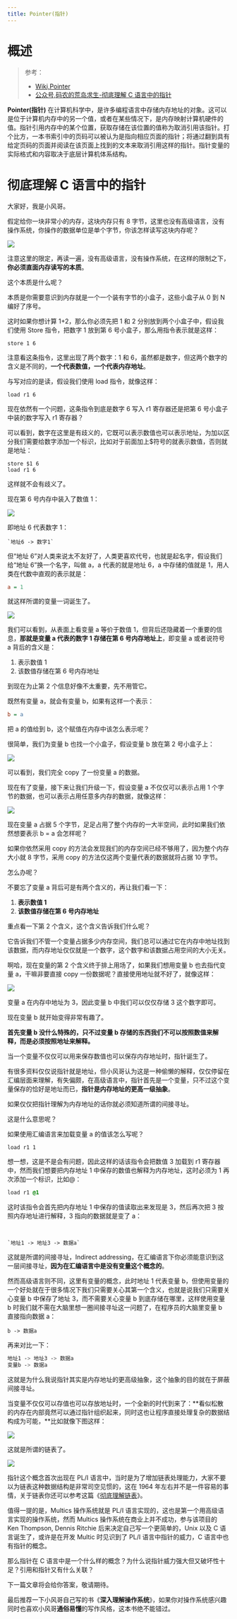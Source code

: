 ```yaml
---
title: Pointer(指针)
---
```


# 概述

> 参考：
> - [Wiki,Pointer](<https://en.wikipedia.org/wiki/Pointer_(computer_programming)>)
> - [公众号,码农的荒岛求生-彻底理解 C 语言中的指针](https://mp.weixin.qq.com/s/8QbRw7oxDaPjyjEDLPRYdw)

**Pointer(指针)** 在计算机科学中，是许多编程语言中存储内存地址的对象。这可以是位于计算机内存中的另一个值，或者在某些情况下，是内存映射计算机硬件的值。指针引用内存中的某个位置，获取存储在该位置的值称为取消引用该指针。打个比方，一本书索引中的页码可以被认为是指向相应页面的指针；将通过翻到具有给定页码的页面并阅读在该页面上找到的文本来取消引用这样的指针。指针变量的实际格式和内容取决于底层计算机体系结构。

# 彻底理解 C 语言中的指针

大家好，我是小风哥。

假定给你一块非常小的内存，这块内存只有 8 字节，这里也没有高级语言，没有操作系统，你操作的数据单位是单个字节，你该怎样读写这块内存呢？

![](https://notes-learning.oss-cn-beijing.aliyuncs.com/e7633768-1a36-49bc-a06b-f756beb54e62/640)

注意这里的限定，再读一遍，没有高级语言，没有操作系统，在这样的限制之下，**你必须直面内存读写的本质**。

这个本质是什么呢？

本质是你需要意识到内存就是一个一个装有字节的小盒子，这些小盒子从 0 到 N 编好了序号。

这时如果你想计算 1+2，那么你必须先把 1 和 2 分别放到两个小盒子中，假设我们使用 Store 指令，把数字 1 放到第 6 号小盒子，那么用指令表示就是这样：

```nginx
store 1 6
```

注意看这条指令，这里出现了两个数字：1 和 6，虽然都是数字，但这两个数字的含义是不同的，**一个代表数值，一个代表内存地址**。

与写对应的是读，假设我们使用 load 指令，就像这样：

```nginx
load r1 6
```

现在依然有一个问题，这条指令到底是数字 6 写入 r1 寄存器还是把第 6 号小盒子中装的数字写入 r1 寄存器？

可以看到，数字在这里是有歧义的，它既可以表示数值也可以表示地址，为加以区分我们需要给数字添加一个标识，比如对于前面加上$符号的就表示数值，否则就是地址：

```nginx
store $1 6
load r1 6
```

这样就不会有歧义了。

现在第 6 号内存中装入了数值 1：

![](https://notes-learning.oss-cn-beijing.aliyuncs.com/e7633768-1a36-49bc-a06b-f756beb54e62/640)

即地址 6 代表数字 1：

    `地址6 -> 数字1`

但“地址 6”对人类来说太不友好了，人类更喜欢代号，也就是起名字，假设我们给“地址 6”换一个名字，叫做 a，a 代表的就是地址 6，a 中存储的值就是 1，用人类在代数中直观的表示就是：

```ini
a = 1
```

就这样所谓的变量一词诞生了。

![](https://notes-learning.oss-cn-beijing.aliyuncs.com/e7633768-1a36-49bc-a06b-f756beb54e62/640)

我们可以看到，从表面上看变量 a 等价于数值 1，但背后还隐藏着一个重要的信息，**那就是变量 a 代表的数字 1 存储在第 6 号内存地址上**，即变量 a 或者说符号 a 背后的含义是：

1. 表示数值 1
2. 该数值存储在第 6 号内存地址

到现在为止第 2 个信息好像不太重要，先不用管它。

既然有变量 a，就会有变量 b，如果有这样一个表示：

```ini
b = a
```

把 a 的值给到 b，这个赋值在内存中该怎么表示呢？

很简单，我们为变量 b 也找一个小盒子，假设变量 b 放在第 2 号小盒子上：

![](https://notes-learning.oss-cn-beijing.aliyuncs.com/e7633768-1a36-49bc-a06b-f756beb54e62/640)

可以看到，我们完全 copy 了一份变量 a 的数据。

现在有了变量，接下来让我们升级一下，假设变量 a 不仅仅可以表示占用 1 个字节的数据，也可以表示占用任意多内存的数据，就像这样：

![](https://notes-learning.oss-cn-beijing.aliyuncs.com/e7633768-1a36-49bc-a06b-f756beb54e62/640)

现在变量 a 占据 5 个字节，足足占用了整个内存的一大半空间，此时如果我们依然想要表示 b = a 会怎样呢？

如果你依然采用 copy 的方法会发现我们的内存空间已经不够用了，因为整个内存大小就 8 字节，采用 copy 的方法仅这两个变量代表的数据就将占据 10 字节。

怎么办呢？

不要忘了变量 a 背后可是有两个含义的，再让我们看一下：

1. **表示数值 1**
2. **该数值存储在第 6 号内存地址**

重点看一下第 2 个含义，这个含义告诉我们什么呢？

它告诉我们不管一个变量占据多少内存空间，我们总可以通过它在内存中地址找到该数据，而内存地址仅仅就是一个数字，这个数字和该数据占用空间的大小无关。

啊哈，现在变量的第 2 个含义终于排上用场了，如果我们想用变量 b 也去指代变量 a，干嘛非要直接 copy 一份数据呢？直接使用地址就不好了，就像这样：

![](https://notes-learning.oss-cn-beijing.aliyuncs.com/e7633768-1a36-49bc-a06b-f756beb54e62/640)

变量 a 在内存中地址为 3，因此变量 b 中我们可以仅仅存储 3 这个数字即可。

现在变量 b 就开始变得非常有趣了。

**首先变量 b 没什么特殊的，只不过变量 b 存储的东西我们不可以按照数值来解释，而是必须按照地址来解释。**

当一个变量不仅仅可以用来保存数值也可以保存内存地址时，指针诞生了。

有很多资料仅仅说指针就是地址，但小风哥认为这是一种偷懒的解释，仅仅停留在汇编层面来理解，有失偏颇，在高级语言中，指针首先是一个变量，只不过这个变量保存的恰好是地址而已，**指针是内存地址的更高一级抽象**。

如果仅仅把指针理解为内存地址的话你就必须知道所谓的间接寻址。

这是什么意思呢？

如果使用汇编语言来加载变量 a 的值该怎么写呢？

```nginx
load r1 1
```

想一想，这是不是会有问题，因此这样的话该指令会把数值 3 加载到 r1 寄存器中，然而我们想要把内存地址 1 中保存的数值也解释为内存地址，这时必须为 1 再次添加一个标识，比如@：

```css
load r1 @1
```

这时该指令会首先把内存地址 1 中保存的值读取出来发现是 3，然后再次把 3 按照内存地址进行解释，3 指向的数据就是变了 a：

```


`地址1 -> 地址3 -> 数据a`
```

这就是所谓的间接寻址，Indirect addressing，在汇编语言下你必须能意识到这一层间接寻址，**因为在汇编语言中是没有变量这个概念的**。

然而高级语言则不同，这里有变量的概念，此时地址 1 代表变量 b，但使用变量的一个好处就在于很多情况下我们只需要关心其第一个含义，也就是说我们只需要关心变量 b 中保存了地址 3，而不需要关心变量 b 到底存储在哪里，这样使用变量 b 时我们就不需在大脑里想一圈间接寻址这一问题了，在程序员的大脑里变量 b 直接指向数据 a：

```nginx
b -> 数据a
```

再来对比一下：

```bash
地址1 -> 地址3 -> 数据a   
变量b -> 数据a
```

这就是为什么我说指针其实是内存地址的更高级抽象，这个抽象的目的就在于屏蔽间接寻址。

当变量不仅仅可以存值也可以存放地址时，一个全新的时代到来了：**看似松散的内存在内部竟然可以通过指针组织起来，同时这也让程序直接处理复杂的数据结构成为可能，**比如就像下图这样：

![](https://notes-learning.oss-cn-beijing.aliyuncs.com/e7633768-1a36-49bc-a06b-f756beb54e62/640)

这就是所谓的链表了。

![](https://notes-learning.oss-cn-beijing.aliyuncs.com/e7633768-1a36-49bc-a06b-f756beb54e62/640)

指针这个概念首次出现在 PL/I 语言中，当时是为了增加链表处理能力，大家不要以为链表这种数据结构是非常司空见惯的，这在 1964 年左右并不是一件容易的事情，关于链表你还可以参考这篇《[彻底理解链表](http://mp.weixin.qq.com/s?__biz=Mzg4OTYzODM4Mw==&mid=2247486325&idx=1&sn=c2c6e11468bac9aa50dcc7f172f02c6d&chksm=cfe997f5f89e1ee304f4ba251b90af1ccdee043c6cb12c9a1658ab0e74dd42a4bd88ef1d87c2&scene=21#wechat_redirect)》。

值得一提的是，Multics 操作系统就是 PL/I 语言实现的，这也是第一个用高级语言实现的操作系统，然而 Multics 操作系统在商业上并不成功，参与该项目的 Ken Thompson, Dennis Ritchie 后来决定自己写一个更简单的，Unix 以及 C 语言诞生了，或许是在开发 Multic 时见识到了 PL/I 语言中指针的威力，C 语言中也有指针的概念。

那么指针在 C 语言中是一个什么样的概念？为什么说指针威力强大但又破坏性十足？引用和指针又有什么关联？

下一篇文章将会给你答案，敬请期待。

最后推荐一下小风哥自己写的书《**深入理解操作系统**》，如果你对操作系统感兴趣同时也喜欢小风哥**通俗易懂**的写作风格，这本书绝不能错过。
